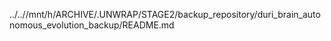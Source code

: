 ../..//mnt/h/ARCHIVE/.UNWRAP/STAGE2/backup_repository/duri_brain_autonomous_evolution_backup/README.md